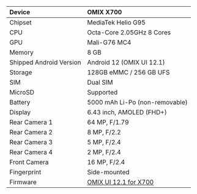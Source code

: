 | Device                 | OMIX X700                                            |
| :---------------------- | :---------------------------------------------------------------|
| Chipset                 | MediaTek Helio G95                    |
| CPU                     | Octa-Core 2.05GHz 8 Cores
| GPU                     | Mali-G76 MC4                                           |
| Memory                  | 8 GB                                                        |
| Shipped Android Version |Android 12 (OMIX UI 12.1)                                                   
| Storage                 | 128GB eMMC / 256 GB UFS                                    |
| SIM                     | Dual SIM                             |
| MicroSD                 | Supported                                                    |
| Battery                 | 5000 mAh Li-Po (non-removable)                                  |
| Display                 | 6.43 inch, AMOLED (FHD+)
| Rear Camera 1           | 64 MP, F/1.79                  |
| Rear Camera 2           | 8 MP, F/2.2                  |
| Rear Camera 3           | 5 MP, F/2.4                      |
| Rear Camera 4           | 2 MP, F/2.4                 |
| Front Camera            | 16 MP, F/2.4                           |
| Fingerprint             | Side-mounted 
| Firmware               |  [OMIX UI 12.1 for X700](https://github.com/omixmobile/firmware/releases/tag/V12.1.0_X700)   | 
